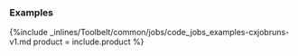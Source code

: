 


### Examples

{%include _inlines/Toolbelt/common/jobs/code_jobs_examples-cxjobruns-v1.md  product = include.product %}
